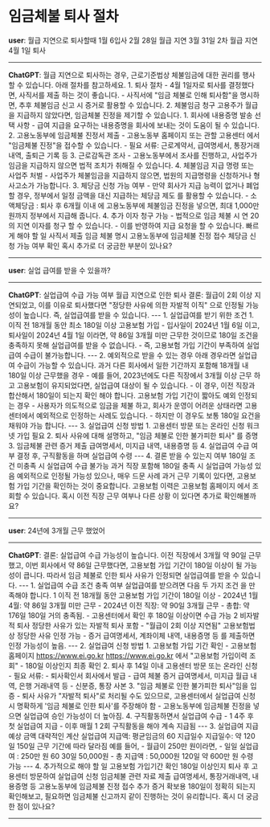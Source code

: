 # 임금체불 퇴사 절차

**user**:
월급 지연으로 퇴사할때 1월 6입사 2월 28일 월급 지연 3월 31일 2차 월급 지연 4월 1일 퇴사

---

**ChatGPT**:
월급 지연으로 퇴사하는 경우, 근로기준법상 체불임금에 대한 권리를 행사할 수 있습니다. 아래 절차를 참고하세요. 1. 퇴사 절차 - 4월 1일자로 퇴사를 결정했다면, 사직서를 제출 하는 것이 좋습니다. - 사직서에 "임금 체불로 인해 퇴사함"을 명시하면, 추후 체불임금 신고 시 증거로 활용할 수 있습니다. 2. 체불임금 청구 고용주가 월급을 지급하지 않았다면, 임금체불 진정을 제기할 수 있습니다. 1. 회사에 내용증명 발송 선택 사항 - 급여 지급을 요구하는 내용증명을 회사에 보내는 것이 도움이 될 수 있습니다. 2. 고용노동부에 임금체불 진정서 제출 - 고용노동부 홈페이지 또는 관할 고용센터 에서 "임금체불 진정"을 접수할 수 있습니다. - 필요 서류: 근로계약서, 급여명세서, 통장거래내역, 출퇴근 기록 등 3. 근로감독관 조사 - 고용노동부에서 조사를 진행하고, 사업주가 임금을 지급하지 않으면 법적 조치가 취해질 수 있습니다. 4. 체불임금 지급 명령 또는 사업주 처벌 - 사업주가 체불임금을 지급하지 않으면, 법원의 지급명령을 신청하거나 형사고소가 가능합니다. 3. 체당금 신청 가능 여부 - 만약 회사가 지급 능력이 없거나 폐업할 경우, 정부에서 일정 금액을 대신 지급하는 체당금 제도 를 활용할 수 있습니다. - 소액체당금 : 퇴사 후 6개월 이내 에 고용노동부에 체불임금 진정을 넣으면, 최대 1,000만 원까지 정부에서 지급해 줍니다. 4. 추가 이자 청구 가능 - 법적으로 임금 체불 시 연 20 의 지연 이자를 청구 할 수 있습니다. - 이를 반영하여 지급 요청을 할 수 있습니다. 빠르게 해야 할 일 사직서 제출 임금 체불 명시 고용노동부에 임금체불 진정 접수 체당금 신청 가능 여부 확인 혹시 추가로 더 궁금한 부분이 있나요?

---

**user**:
실업 급여를 받을 수 있을까?

---

**ChatGPT**:
실업급여 수급 가능 여부 월급 지연으로 인한 퇴사 결론: 월급이 2회 이상 지연되었고, 이를 이유로 퇴사했다면 "정당한 사유에 의한 자발적 이직" 으로 인정될 가능성이 높습니다. 즉, 실업급여를 받을 수 있습니다. --- 1. 실업급여를 받기 위한 조건 1. 이직 전 18개월 동안 최소 180일 이상 고용보험 가입 - 입사일이 2024년 1월 6일 이고, 퇴사일이 2024년 4월 1일 이라면, 약 86일 3개월 미만 근무한 것이므로 180일 조건을 충족하지 못해 실업급여를 받을 수 없습니다. - 즉, 고용보험 가입 기간이 부족하여 실업급여 수급이 불가능합니다. --- 2. 예외적으로 받을 수 있는 경우 아래 경우라면 실업급여 수급이 가능할 수 있습니다. 과거 다른 회사에서 일한 기간까지 포함해 18개월 내 180일 이상 근무했을 경우 - 예를 들어, 2023년에도 다른 직장에서 3개월 이상 근무 하고 고용보험이 유지되었다면, 실업급여 대상이 될 수 있습니다. - 이 경우, 이전 직장과 합산해서 180일이 되는지 확인 해야 합니다. 고용보험 가입 기간이 짧아도 예외 인정되는 경우 - 사용자가 의도적으로 임금을 체불 하고, 회사가 운영이 어려운 상태라면 고용센터에서 예외적으로 인정하는 사례도 있습니다. - 하지만 이 경우도 보통 180일 요건을 채워야 가능 합니다. --- 3. 실업급여 신청 방법 1. 고용센터 방문 또는 온라인 신청 워크넷 가입 필요 2. 퇴사 사유에 대해 설명하고, "임금 체불로 인한 불가피한 퇴사" 를 증명 3. 임금체불 관련 증거 제출 급여명세서, 미지급 내역, 내용증명 등 4. 실업급여 수급 여부 결정 후, 구직활동을 하며 실업급여 수령 --- 4. 결론 받을 수 있는지 여부 180일 조건 미충족 시 실업급여 수급 불가능 과거 직장 포함해 180일 충족 시 실업급여 가능성 있음 예외적으로 인정될 가능성 있으나, 매우 드문 사례 과거 근무 기록이 있다면, 고용보험 가입 기간을 확인하는 것이 중요합니다. 고용보험 이력은 고용보험 홈페이지 에서 조회할 수 있습니다. 혹시 이전 직장 근무 여부나 다른 상황 이 있다면 추가로 확인해볼까요?

---

**user**:
24년에 3개월 근무 했었어

---

**ChatGPT**:
결론: 실업급여 수급 가능성이 높습니다. 이전 직장에서 3개월 약 90일 근무했고, 이번 회사에서 약 86일 근무했다면, 고용보험 가입 기간이 180일 이상이 될 가능성이 큽니다. 따라서 임금 체불로 인한 퇴사 사유가 인정되면 실업급여를 받을 수 있습니다. --- 1. 실업급여 수급 조건 충족 여부 실업급여를 받으려면 다음 두 가지 조건 을 만족해야 합니다. 1 이직 전 18개월 동안 고용보험 가입 기간이 180일 이상 - 2024년 1월 4월: 약 86일 3개월 미만 근무 - 2024년 이전 직장: 약 90일 3개월 근무 - 총합: 약 176일 180일 거의 충족됨. - 고용센터에서 확인 후 180일 이상이면 수급 가능 2 비자발적 퇴사 정당한 사유가 있는 자발적 퇴사 포함 - "월급이 2회 이상 지연됨" 고용보험법상 정당한 사유 인정 가능 - 증거 급여명세서, 계좌이체 내역, 내용증명 등 를 제출하면 인정 가능성이 높음. --- 2. 실업급여 신청 방법 1. 고용보험 가입 기간 확인 - 고용보험 홈페이지 https://www.ei.go.kr https://www.ei.go.kr 에서 "고용보험 가입이력 조회" - 180일 이상인지 최종 확인 2. 퇴사 후 14일 이내 고용센터 방문 또는 온라인 신청 - 필요 서류: - 퇴사확인서 회사에서 발급 - 급여 체불 증거 급여명세서, 미지급 월급 내역, 은행 거래내역 등 - 신분증, 통장 사본 3. "임금 체불로 인한 불가피한 퇴사"임을 입증 - 퇴사 사유가 "자발적 퇴사"로 처리될 수도 있으므로, 고용센터에서 실업급여 신청 시 명확하게 '임금 체불로 인한 퇴사'를 주장해야 함 - 고용노동부에 임금체불 진정을 넣으면 실업급여 승인 가능성이 더 높아짐. 4. 구직활동하면서 실업급여 수급 - 1 4주 후 첫 실업급여 지급 - 이후 매월 1 2회 구직활동을 해야 계속 지급됨 --- 3. 실업급여 지급 예상 금액 대략적인 계산 실업급여 지급액: 평균임금의 60 지급일수 지급일수: 약 120일 150일 근무 기간에 따라 달라짐 예를 들어, - 월급이 250만 원이라면, - 일일 실업급여 : 250만 원 60 30일 50,000원 - 총 지급액 : 50,000원 120일 약 600만 원 수령 가능 --- 4. 추가적으로 해야 할 일 고용보험 가입기간 확인 180일 이상인지 퇴사 후 고용센터 방문하여 실업급여 신청 임금체불 관련 자료 제출 급여명세서, 통장거래내역, 내용증명 등 고용노동부에 임금체불 진정 접수 추가 증거 확보용 180일이 정확히 되는지 확인해보고, 필요하면 임금체불 신고까지 같이 진행하는 것이 유리합니다. 혹시 더 궁금한 점이 있나요?

---

